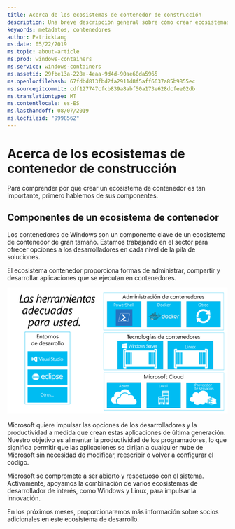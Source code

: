 ```yaml
---
title: Acerca de los ecosistemas de contenedor de construcción
description: Una breve descripción general sobre cómo crear ecosistemas de contenedor.
keywords: metadatos, contenedores
author: PatrickLang
ms.date: 05/22/2019
ms.topic: about-article
ms.prod: windows-containers
ms.service: windows-containers
ms.assetid: 29fbe13a-228a-4eaa-9d4d-90ae60da5965
ms.openlocfilehash: 67fdbd813fbd2fa2911d8f5aff6637a85b9855ec
ms.sourcegitcommit: cdf127747cfcb839a8abf50a173e628dcfee02db
ms.translationtype: MT
ms.contentlocale: es-ES
ms.lasthandoff: 08/07/2019
ms.locfileid: "9998562"
---
```

# <a name="about-building-container-ecosystems"></a>Acerca de los ecosistemas de contenedor de construcción

Para comprender por qué crear un ecosistema de contenedor es tan importante, primero hablemos de sus componentes.

## <a name="components-of-a-container-ecosystem"></a>Componentes de un ecosistema de contenedor

Los contenedores de Windows son un componente clave de un ecosistema de contenedor de gran tamaño. Estamos trabajando en el sector para ofrecer opciones a los desarrolladores en cada nivel de la pila de soluciones.

El ecosistema contenedor proporciona formas de administrar, compartir y desarrollar aplicaciones que se ejecutan en contenedores.

![](media/containerEcosystem.png)

Microsoft quiere impulsar las opciones de los desarrolladores y la productividad a medida que crean estas aplicaciones de última generación. Nuestro objetivo es alimentar la productividad de los programadores, lo que significa permitir que las aplicaciones se dirijan a cualquier nube de Microsoft sin necesidad de modificar, reescribir o volver a configurar el código.

Microsoft se compromete a ser abierto y respetuoso con el sistema. Activamente, apoyamos la combinación de varios ecosistemas de desarrollador de interés, como Windows y Linux, para impulsar la innovación.

En los próximos meses, proporcionaremos más información sobre socios adicionales en este ecosistema de desarrollo.